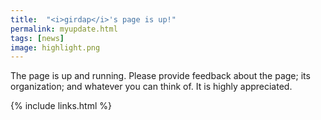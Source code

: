 ```yaml
---
title:  "<i>girdap</i>'s page is up!"
permalink: myupdate.html
tags: [news]
image: highlight.png
---
```


The page is up and running. Please provide feedback about the page; its organization; and whatever you can think of. It is highly appreciated. 

{% include links.html %}
